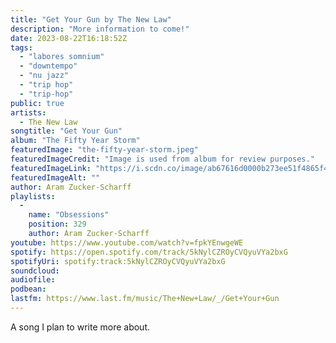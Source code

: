 ```yaml
---
title: "Get Your Gun by The New Law"
description: "More information to come!"
date: 2023-08-22T16:18:52Z
tags:
  - "labores somnium"
  - "downtempo"
  - "nu jazz"
  - "trip hop"
  - "trip-hop"
public: true
artists:
  - The New Law
songtitle: "Get Your Gun"
album: "The Fifty Year Storm"
featuredImage: "the-fifty-year-storm.jpeg"
featuredImageCredit: "Image is used from album for review purposes."
featuredImageLink: "https://i.scdn.co/image/ab67616d0000b273ee51f4865f4c403705948313"
featuredImageAlt: ""
author: Aram Zucker-Scharff
playlists:
  -
    name: "Obsessions"
    position: 329
    author: Aram Zucker-Scharff
youtube: https://www.youtube.com/watch?v=fpkYEnwgeWE
spotify: https://open.spotify.com/track/5kNylCZROyCVQyuVYa2bxG
spotifyUri: spotify:track:5kNylCZROyCVQyuVYa2bxG
soundcloud:
audiofile:
podbean:
lastfm: https://www.last.fm/music/The+New+Law/_/Get+Your+Gun
---
```


A song I plan to write more about.
		